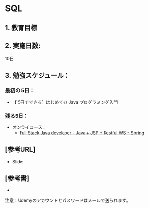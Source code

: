 # SQL

## 1. 教育目標


## 2. 実施日数:
10日

## 3. 勉強スケジュール：

### 最初の 5日：
- [【 5日でできる】はじめての Java プログラミング入門](https://www.udemy.com/course/10daysjava/learn/lecture/3875408?start=0#overview)
 
### 残る5日：
- オンライコース：
  - [Full Stack Java developer - Java + JSP + Restful WS + Spring](https://www.udemy.com/course/full-stack-java-developer-java/learn/lecture/12981182?start=0#overview)


## [参考URL]
- Slide: 

## [参考書]
- 


注意：Udemyのアカウントとパスワードはメールで送られます。


